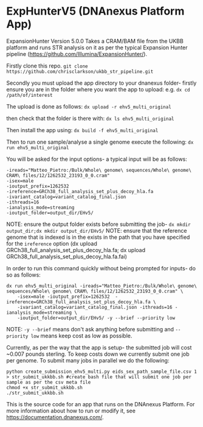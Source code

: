 <!-- dx-header -->
# ExpHunterV5 (DNAnexus Platform App)

ExpansionHunter Version 5.0.0
Takes a CRAM/BAM file from the UKBB platform and runs STR analysis on it as per the typical Expansion Hunter pipeline (https://github.com/Illumina/ExpansionHunter/).

Firstly clone this repo.
```git clone https://github.com/chrisclarkson/ukbb_str_pipeline.git```


Secondly you must upload the app directory to your dnanexus folder- firstly ensure you are in the folder where you want the app to upload:
e.g. `dx cd /path/of/interest`

The upload is done as follows:
`dx upload -r ehv5_multi_original`

then check that the folder is there with: `dx ls ehv5_multi_original`

Then install the app using:
`dx build -f ehv5_multi_original`

Then to run one sample/analyse a single genome execute the following:
```dx run ehv5_multi_original```

You will be asked for the input options- a typical input will be as follows:
```
-ireads="Matteo_Pietro:/Bulk/Whole\ genome\ sequences/Whole\ genome\ CRAM\ files/12/1262532_23193_0_0.cram" 
-isex=male 
-ioutput_prefix=1262532  
-ireference=GRCh38_full_analysis_set_plus_decoy_hla.fa
-ivariant_catalog=variant_catalog_final.json 
-ithreads=16 
-ianalysis_mode=streaming 
-ioutput_folder=output_dir/EHv5/
```
NOTE: ensure the output folder exists before submitting the job- `dx mkdir output_dir;dx mkdir output_dir/EHv5/`
NOTE: ensure that the reference genome that is indexed is in the exists in the path that you have specified for the `ireference` option (dx upload GRCh38_full_analysis_set_plus_decoy_hla.fa; dx upload GRCh38_full_analysis_set_plus_decoy_hla.fa.fai)

In order to run this command quickly without being prompted for inputs- do so as follows:
```
dx run ehv5_multi_original -ireads="Matteo_Pietro:/Bulk/Whole\ genome\ sequences/Whole\ genome\ CRAM\ files/12/1262532_23193_0_0.cram" \
	-isex=male -ioutput_prefix=1262532  -ireference=GRCh38_full_analysis_set_plus_decoy_hla.fa \
	-ivariant_catalog=variant_catalog_final.json -ithreads=16 -ianalysis_mode=streaming \
	-ioutput_folder=output_dir/EHv5/ -y --brief --priority low
```
NOTE: `-y --brief` means don't ask anything before submitting and `--priority low` means keep cost as low as possible.

Currently, as per the way that the app is setup- the submitted job will cost ~0.007 pounds sterling.
To keep costs down we currently submit one job per genome.
To submit many jobs in parallel we do the following:
```
python create_submission_ehv5_multi.py eids_sex_path_sample_file.csv 1 > str_submit_ukkbb.sh #create bash file that will submit one job per sample as per the csv meta file
chmod +x str_submit_ukkbb.sh
./str_submit_ukkbb.sh
```



This is the source code for an app that runs on the DNAnexus Platform.
For more information about how to run or modify it, see
https://documentation.dnanexus.com/.

<!-- /dx-header -->

<!-- Insert a description of your app here -->

<!--
TODO: This app directory was automatically generated by dx-app-wizard;
please edit this Readme.md file to include essential documentation about
your app that would be helpful to users. (Also see the
Readme.developer.md.) Once you're done, you can remove these TODO
comments.

For more info, see https://documentation.dnanexus.com/developer.
-->
